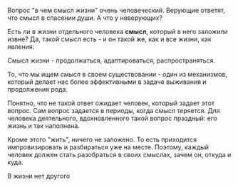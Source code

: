 Вопрос "в чем смысл жизни" очень человеческий. Верующие ответят, что смысл в спасении души. А что у неверующих?


Есть ли в жизни отдельного человека **смысл**, который в него заложили извне? Да, такой смысл есть - и он такой же, как и все жизни, как явления:

Смысл жизни - продолжаться, адаптироваться, распространяться.

То, что мы ищем *смысл* в своем существовании - один из механизмов, который делает нас более эффективными в задаче выживания и продолжения рода.

Понятно, что не такой ответ ожидает человек, который задает этот вопрос. Сам вопрос задается в периоды, когда смысл теряется. Для человека деятельного, вдохновленного такой вопрос праздный: его жизнь и так наполнена.

Кроме этого "жить", ничего не заложено. То есть приходится импровизировать и разбираться уже на месте. Поэтому, каждый человек должен стать разобраться в своих смыслах, зачем он, откуда и куда.

В жизни нет другого